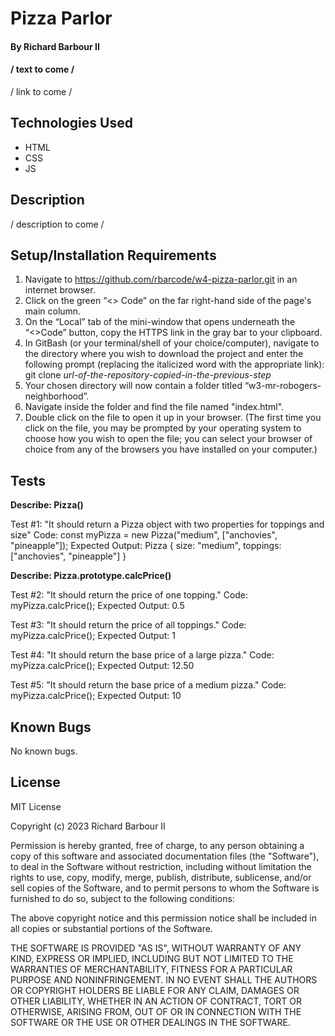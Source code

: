 # Pizza Parlor

#### By Richard Barbour II

#### / text to come /  

/ link to come /


## Technologies Used

* HTML
* CSS
* JS


## Description

/ description to come /

## Setup/Installation Requirements

1. Navigate to https://github.com/rbarcode/w4-pizza-parlor.git in an internet browser.
2. Click on the green “<> Code” on the far right-hand side of the page's main column.
3. On the “Local” tab of the mini-window that opens underneath the “<>Code” button, copy the HTTPS link in the gray bar to your clipboard.
4. In GitBash (or your terminal/shell of your choice/computer), navigate to the directory where you wish to download the project and enter the following prompt (replacing the italicized word with the appropriate link): git clone *url-of-the-repository-copied-in-the-previous-step*
5. Your chosen directory will now contain a folder titled “w3-mr-robogers-neighborhood”.
6. Navigate inside the folder and find the file named "index.html".
7. Double click on the file to open it up in your browser. (The first time you click on the file, you may be prompted by your operating system to choose how you wish to open the file; you can select your browser of choice from any of the browsers you have installed on your computer.)

## Tests


**Describe: Pizza()**

Test #1: "It should return a Pizza object with two properties for toppings and size"
Code: const myPizza = new Pizza("medium", ["anchovies", "pineapple"]);
Expected Output: Pizza { size: "medium", toppings: ["anchovies", "pineapple"] }   

**Describe: Pizza.prototype.calcPrice()**

Test #2: "It should return the price of one topping."
Code: myPizza.calcPrice();
Expected Output: 0.5

Test #3: "It should return the price of all toppings."
Code: myPizza.calcPrice();
Expected Output: 1

Test #4: "It should return the base price of a large pizza."
Code: myPizza.calcPrice();
Expected Output: 12.50

Test #5: "It should return the base price of a medium pizza."
Code: myPizza.calcPrice();
Expected Output: 10

## Known Bugs

No known bugs.

## License

MIT License

Copyright (c) 2023 Richard Barbour II

Permission is hereby granted, free of charge, to any person obtaining a copy
of this software and associated documentation files (the "Software"), to deal
in the Software without restriction, including without limitation the rights
to use, copy, modify, merge, publish, distribute, sublicense, and/or sell
copies of the Software, and to permit persons to whom the Software is
furnished to do so, subject to the following conditions:

The above copyright notice and this permission notice shall be included in all
copies or substantial portions of the Software.

THE SOFTWARE IS PROVIDED "AS IS", WITHOUT WARRANTY OF ANY KIND, EXPRESS OR
IMPLIED, INCLUDING BUT NOT LIMITED TO THE WARRANTIES OF MERCHANTABILITY,
FITNESS FOR A PARTICULAR PURPOSE AND NONINFRINGEMENT. IN NO EVENT SHALL THE
AUTHORS OR COPYRIGHT HOLDERS BE LIABLE FOR ANY CLAIM, DAMAGES OR OTHER
LIABILITY, WHETHER IN AN ACTION OF CONTRACT, TORT OR OTHERWISE, ARISING FROM,
OUT OF OR IN CONNECTION WITH THE SOFTWARE OR THE USE OR OTHER DEALINGS IN THE
SOFTWARE.